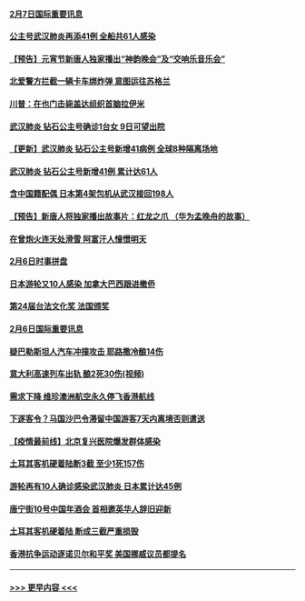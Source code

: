 #### [2月7日国际重要讯息](../pages/prog202/a102771747.md?t=02072022) 
#### [公主号武汉肺炎再添41例 全船共61人感染](../pages/prog202/a102771703.md?t=02072022) 
#### [【预告】元宵节新唐人独家播出“神韵晚会”及“交响乐音乐会”](../pages/prog202/a102767674.md?t=02072022) 
#### [北爱警方拦截一辆卡车绑炸弹 意图运往苏格兰](../pages/prog202/a102771609.md?t=02072022) 
#### [川普：在也门击毙盖达组织首脑拉伊米](../pages/prog202/a102771528.md?t=02072022) 
#### [武汉肺炎 钻石公主号确诊1台女 9日可望出院](../pages/prog202/a102771518.md?t=02072022) 
#### [【更新】武汉肺炎 钻石公主号新增41病例 全球8种隔离场地](../pages/prog202/a102770740.md?t=02072022) 
#### [武汉肺炎 钻石公主号新增41例 累计达61人](../pages/prog202/a102771486.md?t=02072022) 
#### [含中国籍配偶 日本第4架包机从武汉接回198人](../pages/prog202/a102771472.md?t=02072022) 
#### [【预告】新唐人将独家播出故事片：红龙之爪 （华为孟晚舟的故事）](../pages/prog202/a102767728.md?t=02072022) 
#### [在曾炮火连天处滑雪 阿富汗人憧憬明天](../pages/prog202/a102771290.md?t=02072022) 
#### [2月6日时事拼盘](../pages/prog202/a102771225.md?t=02072022) 
#### [日本游轮又10人感染 加拿大巴西跟进撤侨](../pages/prog202/a102771084.md?t=02072022) 
#### [第24届台法文化奖 法国颁奖](../pages/prog202/a102771032.md?t=02072022) 
#### [2月6日国际重要讯息](../pages/prog202/a102770794.md?t=02072022) 
#### [疑巴勒斯坦人汽车冲撞攻击 耶路撒冷酿14伤](../pages/prog202/a102770586.md?t=02072022) 
#### [意大利高速列车出轨 酿2死30伤(视频)](../pages/prog202/a102770762.md?t=02072022) 
#### [需求下降 维珍澳洲航空永久停飞香港航线](../pages/prog202/a102770751.md?t=02072022) 
#### [下逐客令？马国沙巴令滞留中国游客7天内离境否则遣送](../pages/prog202/a102770640.md?t=02072022) 
#### [【疫情最前线】北京复兴医院爆发群体感染](../pages/prog202/a102770602.md?t=02072022) 
#### [土耳其客机硬着陆断3截 至少1死157伤](../pages/prog202/a102770508.md?t=02072022) 
#### [游轮再有10人确诊感染武汉肺炎 日本累计达45例](../pages/prog202/a102770476.md?t=02072022) 
#### [唐宁街10号中国年酒会 首相邀英华人辞旧迎新](../pages/prog202/a102770458.md?t=02072022) 
#### [土耳其客机硬着陆 断成三截严重损毁](../pages/prog202/a102770239.md?t=02072022) 
#### [香港抗争运动逐诺贝尔和平奖 美国挪威议员都提名](../pages/prog202/a102770390.md?t=02072022) 

----
#### [ >>> 更早内容 <<< ](../indexes/prog202-earlier.md)
